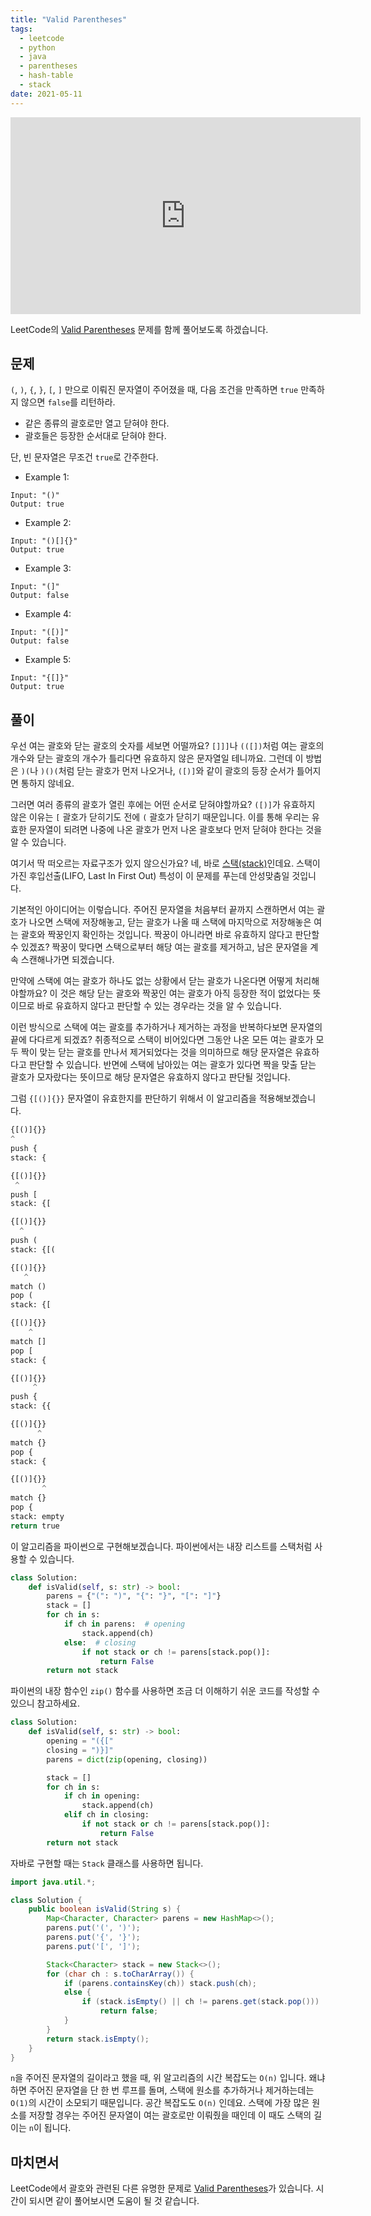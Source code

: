 ```yaml
---
title: "Valid Parentheses"
tags:
  - leetcode
  - python
  - java
  - parentheses
  - hash-table
  - stack
date: 2021-05-11
---
```


<iframe width="560" height="315" src="https://www.youtube.com/embed/4cGPICrIoWQ" title="YouTube video player" frameborder="0" allow="accelerometer; autoplay; clipboard-write; encrypted-media; gyroscope; picture-in-picture" allowfullscreen></iframe>

LeetCode의 [Valid Parentheses](https://leetcode.com/problems/valid-parentheses/) 문제를 함께 풀어보도록 하겠습니다.

## 문제

`(`, `)`, `{`, `}`, `[`, `]` 만으로 이뤄진 문자열이 주어졌을 때, 다음 조건을 만족하면 `true` 만족하지 않으면 `false`를 리턴하라.

- 같은 종류의 괄호로만 열고 닫혀야 한다.
- 괄호들은 등장한 순서대로 닫혀야 한다.

단, 빈 문자열은 무조건 `true`로 간주한다.

- Example 1:

```
Input: "()"
Output: true
```

- Example 2:

```
Input: "()[]{}"
Output: true
```

- Example 3:

```
Input: "(]"
Output: false
```

- Example 4:

```
Input: "([)]"
Output: false
```

- Example 5:

```
Input: "{[]}"
Output: true
```

## 풀이

우선 여는 괄호와 닫는 괄호의 숫자를 세보면 어떨까요?
`[]]]`나 `(([])`처럼 여는 괄호의 개수와 닫는 괄호의 개수가 틀리다면 유효하지 않은 문자열일 테니까요.
그런데 이 방법은 `)(`나 `)()(`처럼 닫는 괄호가 먼저 나오거나, `([)]`와 같이 괄호의 등장 순서가 틀어지면 통하지 않네요.

그러면 여러 종류의 괄호가 열린 후에는 어떤 순서로 닫혀야할까요?
`([)]`가 유효하지 않은 이유는 `[` 괄호가 닫히기도 전에 `(` 괄호가 닫히기 때문입니다.
이를 통해 우리는 유효한 문자열이 되려면 나중에 나온 괄호가 먼저 나온 괄호보다 먼저 닫혀야 한다는 것을 알 수 있습니다.

여기서 딱 떠오르는 자료구조가 있지 않으신가요?
네, 바로 [스택(stack)](/data-structures/stack/)인데요.
스택이 가진 후입선출(LIFO, Last In First Out) 특성이 이 문제를 푸는데 안성맞춤일 것입니다.

기본적인 아이디어는 이렇습니다.
주어진 문자열을 처음부터 끝까지 스캔하면서 여는 괄호가 나오면 스택에 저장해놓고, 닫는 괄호가 나올 때 스택에 마지막으로 저장해놓은 여는 괄호와 짝꿍인지 확인하는 것입니다.
짝꿍이 아니라면 바로 유효하지 않다고 판단할 수 있겠죠?
짝꿍이 맞다면 스택으로부터 해당 여는 괄호를 제거하고, 남은 문자열을 계속 스캔해나가면 되겠습니다.

만약에 스택에 여는 괄호가 하나도 없는 상황에서 닫는 괄호가 나온다면 어떻게 처리해야할까요?
이 것은 해당 닫는 괄호와 짝꿍인 여는 괄호가 아직 등장한 적이 없었다는 뜻이므로 바로 유효하지 않다고 판단할 수 있는 경우라는 것을 알 수 있습니다.

이런 방식으로 스택에 여는 괄호를 추가하거나 제거하는 과정을 반복하다보면 문자열의 끝에 다다르게 되겠죠?
취종적으로 스택이 비어있다면 그동안 나온 모든 여는 괄호가 모두 짝이 맞는 닫는 괄호를 만나서 제거되었다는 것을 의미하므로 해당 문자열은 유효하다고 판단할 수 있습니다.
반면에 스택에 남아있는 여는 괄호가 있다면 짝을 맞출 닫는 괄호가 모자랐다는 뜻이므로 해당 문자열은 유효하지 않다고 판단될 것입니다.

그럼 `{[()]{}}` 문자열이 유효한지를 판단하기 위해서 이 알고리즘을 적용해보겠습니다.

```py
{[()]{}}
^
push {
stack: {
```

```py
{[()]{}}
 ^
push [
stack: {[
```

```py
{[()]{}}
  ^
push (
stack: {[(
```

```py
{[()]{}}
   ^
match ()
pop (
stack: {[
```

```py
{[()]{}}
    ^
match []
pop [
stack: {
```

```py
{[()]{}}
     ^
push {
stack: {{
```

```py
{[()]{}}
      ^
match {}
pop {
stack: {
```

```py
{[()]{}}
       ^
match {}
pop {
stack: empty
return true
```

이 알고리즘을 파이썬으로 구현해보겠습니다.
파이썬에서는 내장 리스트를 스택처럼 사용할 수 있습니다.

```py
class Solution:
    def isValid(self, s: str) -> bool:
        parens = {"(": ")", "{": "}", "[": "]"}
        stack = []
        for ch in s:
            if ch in parens:  # opening
                stack.append(ch)
            else:  # closing
                if not stack or ch != parens[stack.pop()]:
                    return False
        return not stack
```

파이썬의 내장 함수인 `zip()` 함수를 사용하면 조금 더 이해하기 쉬운 코드를 작성할 수 있으니 참고하세요.

```py
class Solution:
    def isValid(self, s: str) -> bool:
        opening = "({["
        closing = ")}]"
        parens = dict(zip(opening, closing))

        stack = []
        for ch in s:
            if ch in opening:
                stack.append(ch)
            elif ch in closing:
                if not stack or ch != parens[stack.pop()]:
                    return False
        return not stack
```

자바로 구현할 때는 `Stack` 클래스를 사용하면 됩니다.

```java
import java.util.*;

class Solution {
    public boolean isValid(String s) {
        Map<Character, Character> parens = new HashMap<>();
        parens.put('(', ')');
        parens.put('{', '}');
        parens.put('[', ']');

        Stack<Character> stack = new Stack<>();
        for (char ch : s.toCharArray()) {
            if (parens.containsKey(ch)) stack.push(ch);
            else {
                if (stack.isEmpty() || ch != parens.get(stack.pop()))
                    return false;
            }
        }
        return stack.isEmpty();
    }
}
```

`n`을 주어진 문자열의 길이라고 했을 때, 위 알고리즘의 시간 복잡도는 `O(n)` 입니다.
왜냐하면 주어진 문자열을 단 한 번 루프를 돌며, 스택에 원소를 추가하거나 제거하는데는 `O(1)`의 시간이 소모되기 때문입니다.
공간 복잡도도 `O(n)` 인데요.
스택에 가장 많은 원소를 저장할 경우는 주어진 문자열이 여는 괄호로만 이뤄줬을 때인데 이 때도 스택의 길이는 `n`이 됩니다.

## 마치면서

LeetCode에서 괄호와 관련된 다른 유명한 문제로 [Valid Parentheses](/problems/generate-parentheses)가 있습니다.
시간이 되시면 같이 풀어보시면 도움이 될 것 같습니다.
